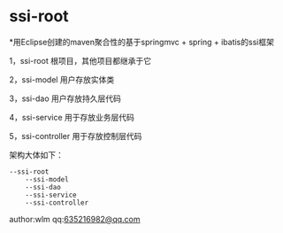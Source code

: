 ssi-root
========

*用Eclipse创建的maven聚合性的基于springmvc + spring + ibatis的ssi框架

   1，ssi-root 根项目，其他项目都继承于它
   
   2，ssi-model 用户存放实体类
   
   3，ssi-dao 用户存放持久层代码
   
   4，ssi-service 用于存放业务层代码
   
   5，ssi-controller 用于存放控制层代码
   
   
   
架构大体如下：

	--ssi-root
		--ssi-model
		--ssi-dao
		--ssi-service
		--ssi-controller

author:wlm
qq:635216982@qq.com